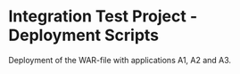 Integration Test Project - Deployment Scripts
=============================================

Deployment of the WAR-file with applications A1, A2 and A3.
